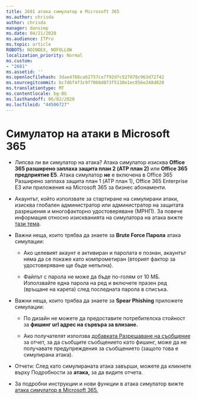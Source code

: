 ```yaml
---
title: 2681 атака симулатор в Microsoft 365
ms.author: chrisda
author: chrisda
manager: dansimp
ms.date: 04/21/2020
ms.audience: ITPro
ms.topic: article
ROBOTS: NOINDEX, NOFOLLOW
localization_priority: Normal
ms.custom:
- "2681"
ms.assetid: ''
ms.openlocfilehash: 3dae4768ca62757ce7f92dfc527078c963d72742
ms.sourcegitcommit: bc7d6f4f3c9f7060d073f5130e1ec856e248d020
ms.translationtype: MT
ms.contentlocale: bg-BG
ms.lasthandoff: 06/02/2020
ms.locfileid: "44506727"
---
```

# <a name="attack-simulator-in-microsoft-365"></a>Симулатор на атаки в Microsoft 365

- Липсва ли ви симулатор на атака? Атака симулатор изисква **Office 365 разширено заплаха защита план 2 (ATP план 2)** или **Office 365 предприятие E5**. Атака симулатор **не** е включена в Office 365 Разширено заплаха защита план 1 (ATP план 1), Office 365 Enterprise E3 или приложения на Microsoft 365 за бизнес абонаменти.

- Акаунтът, който използвате за стартиране на симулирани атаки, изисква глобален администратор или администратор на защитата разрешения и многофакторно удостоверяване (МРНП). За повече информация относно изискванията на симулатора на атака вижте [тази тема](https://docs.microsoft.com/microsoft-365/security/office-365-security/attack-simulator).

- Важни неща, които трябва да знаете за **Brute Force Парола** атака симулации:

  - Ако целевият акаунт е активиран и паролата е познан, акаунтът няма да се покаже като компрометиран (вторият фактор за удостоверяване ще бъде непълна).

  - Файлът с парола не може да бъде по-голям от 10 МБ. Използвайте една парола на ред и включете празен ред (връщане на карета) след последната парола в списъка.

- Важни неща, които трябва да знаете за **Spear Phishing** приложете симулации:

  - По дизайн не можете да предоставите потребителска стойност за **фишинг url адрес на сървъра за влизане.**

  - Ако получателят използва [добавката Разрешаване на съобщение](https://docs.microsoft.com/microsoft-365/security/office-365-security/enable-the-report-message-add-in) за отчет, за да съобщите съобщението като фишинг, може да не получавате предупреждения за съобщението (защото това е симулирана атака).

- Отчети: След като симулираната атака завърши, можете да кликнете върху Подробности за **атака,** за да видите отчета.

- За подробни инструкции и нови функции в атака симулатор вижте [атака симулатор в Microsoft 365.](https://docs.microsoft.com/microsoft-365/security/office-365-security/attack-simulator)
